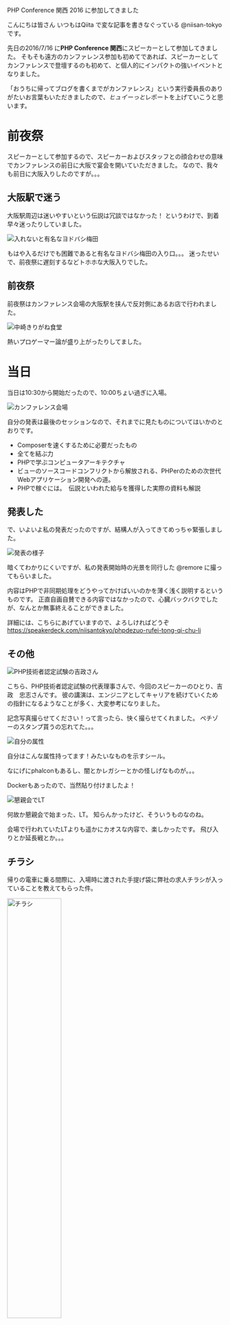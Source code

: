 PHP Conference 関西 2016 に参加してきました

こんにちは皆さん
いつもはQiita で変な記事を書きなぐっている @niisan-tokyo です。

先日の2016/7/16 に**PHP Conference 関西**にスピーカーとして参加してきました。
そもそも遠方のカンファレンス参加も初めてであれば、スピーカーとしてカンファレンスで登壇するのも初めて、と個人的にインパクトの強いイベントとなりました。

「おうちに帰ってブログを書くまでがカンファレンス」という実行委員長のありがたいお言葉もいただきましたので、*ヒュイーっと*レポートを上げていこうと思います。

# 前夜祭

スピーカーとして参加するので、スピーカーおよびスタッフとの顔合わせの意味でカンファレンスの前日に大阪で宴会を開いていただきました。
なので、我々も前日に大阪入りしたのですが。。。

## 大阪駅で迷う

大阪駅周辺は迷いやすいという伝説は冗談ではなかった！
というわけで、到着早々迷ったりしていました。

![入れないと有名なヨドバシ梅田](blogs/20160718-phpconwest/yodobashi_umeda.jpg)

もはや入るだけでも困難であると有名なヨドバシ梅田の入り口。。。
迷ったせいで、前夜祭に遅刻するなどトホホな大阪入りでした。

## 前夜祭

前夜祭はカンファレンス会場の大阪駅を挟んで反対側にあるお店で行われました。

![中崎きりがね食堂](blogs/20160718-phpconwest/kirigane.jpg)

熱いプロゲーマー論が盛り上がったりしてました。

# 当日

当日は10:30から開始だったので、10:00ちょい過ぎに入場。

![カンファレンス会場](blogs/20160718-phpconwest/kijou.jpg)

自分の発表は最後のセッションなので、それまでに見たものについてはいかのとおりです。

- Composerを速くするために必要だったもの
- 全てを結ぶ力
- PHPで学ぶコンピュータアーキテクチャ
- ビューのソースコードコンフリクトから解放される、PHPerのための次世代Webアプリケーション開発への道。
- PHPで稼ぐには。　伝説といわれた給与を獲得した実際の資料も解説

## 発表した

で、いよいよ私の発表だったのですが、結構人が入ってきてめっちゃ緊張しました。

![発表の様子](blogs/20160718-phpconwest/presen.jpg)

暗くてわかりにくいですが、私の発表開始時の光景を同行した @remore に撮ってもらいました。

内容はPHPで非同期処理をどうやってかけばいいのかを薄く浅く説明するというものです。
正直自画自賛できる内容ではなかったので、心臓バックバクでしたが、なんとか無事終えることができました。

詳細には、こちらにあげていますので、よろしければどうぞ
https://speakerdeck.com/niisantokyo/phpdezuo-rufei-tong-qi-chu-li

## その他

![PHP技術者認定試験の吉政さん](blogs/20160718-phpconwest/yoshimasa_san.jpg)

こちら、PHP技術者認定試験の代表理事さんで、今回のスピーカーのひとり、吉政　忠志さんです。
彼の講演は、エンジニアとしてキャリアを続けていくための指針になるようなことが多く、大変参考になりました。


記念写真撮らせてください！って言ったら、快く撮らせてくれました。
ペチゾーのスタンプ貰うの忘れてた。。。

![自分の属性](blogs/20160718-phpconwest/habatsu.jpg)

自分はこんな属性持ってます！みたいなものを示すシール。

なにげにphalconもあるし、闇とかレガシーとかの怪しげなものが。。。

Dockerもあったので、当然貼り付けましたよ！

![懇親会でLT](blogs/20160718-phpconwest/konshin_lt.jpg)

何故か懇親会で始まった、LT。
知らんかったけど、そういうものなのね。

会場で行われていたLTよりも遥かにカオスな内容で、楽しかったです。
飛び入りとか延長戦とか。。。

## チラシ

帰りの電車に乗る間際に、入場時に渡された手提げ袋に弊社の求人チラシが入っていることを教えてもらった件。

<img src="blogs/20160718-phpconwest/chirashi.jpg" alt="チラシ" width="50%" title="チラシ">

めっさ緊張しててそれどころではなかったのです。。。

# おわりに

いや〜、カンファレンス、楽しいですね！
みなさんも、次の蒲田でのPHP Conference、是非とも参加しましょう！
